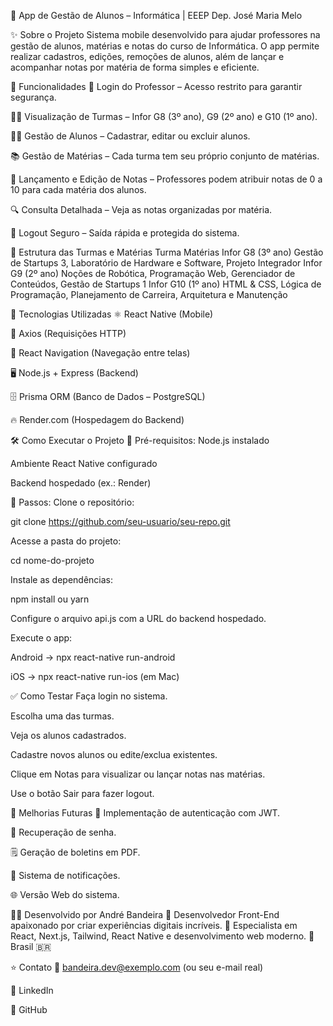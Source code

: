 📱 App de Gestão de Alunos – Informática | EEEP Dep. José Maria Melo




✨ Sobre o Projeto
Sistema mobile desenvolvido para ajudar professores na gestão de alunos, matérias e notas do curso de Informática. O app permite realizar cadastros, edições, remoções de alunos, além de lançar e acompanhar notas por matéria de forma simples e eficiente.

🚀 Funcionalidades
🔐 Login do Professor – Acesso restrito para garantir segurança.

👨‍🏫 Visualização de Turmas – Infor G8 (3º ano), G9 (2º ano) e G10 (1º ano).

🧑‍🎓 Gestão de Alunos – Cadastrar, editar ou excluir alunos.

📚 Gestão de Matérias – Cada turma tem seu próprio conjunto de matérias.

📝 Lançamento e Edição de Notas – Professores podem atribuir notas de 0 a 10 para cada matéria dos alunos.

🔍 Consulta Detalhada – Veja as notas organizadas por matéria.

🚪 Logout Seguro – Saída rápida e protegida do sistema.

🏫 Estrutura das Turmas e Matérias
Turma	Matérias
Infor G8 (3º ano)	Gestão de Startups 3, Laboratório de Hardware e Software, Projeto Integrador
Infor G9 (2º ano)	Noções de Robótica, Programação Web, Gerenciador de Conteúdos, Gestão de Startups 1
Infor G10 (1º ano)	HTML & CSS, Lógica de Programação, Planejamento de Carreira, Arquitetura e Manutenção

🧠 Tecnologias Utilizadas
⚛️ React Native (Mobile)

🔗 Axios (Requisições HTTP)

🔄 React Navigation (Navegação entre telas)

🖥️ Node.js + Express (Backend)

🗄️ Prisma ORM (Banco de Dados – PostgreSQL)

🔥 Render.com (Hospedagem do Backend)

🛠️ Como Executar o Projeto
🚩 Pré-requisitos:
Node.js instalado

Ambiente React Native configurado

Backend hospedado (ex.: Render)

🚀 Passos:
Clone o repositório:

git clone https://github.com/seu-usuario/seu-repo.git

Acesse a pasta do projeto:

cd nome-do-projeto

Instale as dependências:

npm install ou yarn

Configure o arquivo api.js com a URL do backend hospedado.

Execute o app:

Android → npx react-native run-android

iOS → npx react-native run-ios (em Mac)

✅ Como Testar
Faça login no sistema.

Escolha uma das turmas.

Veja os alunos cadastrados.

Cadastre novos alunos ou edite/exclua existentes.

Clique em Notas para visualizar ou lançar notas nas matérias.

Use o botão Sair para fazer logout.

🚀 Melhorias Futuras
🔑 Implementação de autenticação com JWT.

📨 Recuperação de senha.

🗒️ Geração de boletins em PDF.

🔔 Sistema de notificações.

🌐 Versão Web do sistema.

🧑‍💻 Desenvolvido por
André Bandeira
💼 Desenvolvedor Front-End apaixonado por criar experiências digitais incríveis.
🚀 Especialista em React, Next.js, Tailwind, React Native e desenvolvimento web moderno.
📍 Brasil 🇧🇷

⭐ Contato
📧 bandeira.dev@exemplo.com (ou seu e-mail real)

🔗 LinkedIn

🐙 GitHub

